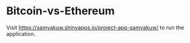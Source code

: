 # Bitcoin-vs-Ethereum

Visit https://samyakuw.shinyapps.io/project-app-samyakuw/ to run the application.